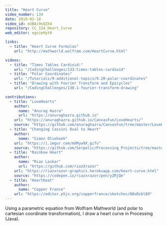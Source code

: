 ```yaml
---
title: "Heart Curve"
video_number: 134
date: 2019-02-18
video_id: oUBAi9xQ2X4
repository: CC_134_Heart_Curve
web_editor: egvieHyt0

links:
  - title: "Heart Curve Formulas"
    url: "http://mathworld.wolfram.com/HeartCurve.html"

videos:
  - title: "Times Tables Cardioid:"
    url: "/CodingChallenges/133-times-tables-cardioid"
  - title: "Polar Coordinates"
    url: "/Tutorials/9-additional-topics/9.20-polar-coordinates"
  - title: "Drawing with Fourier Transform and Epicycles"
    url: "/CodingChallenges/130.1-fourier-transform-drawing"

contributions:
  - title: "LoveHearts"
    author:
      name: "Anurag Hazra"
      url: "https://anuraghazra.github.io"
    url: "https://anuraghazra.github.io/CanvasFun/LoveHearts/"
    source: "https://github.com/anuraghazra/CanvasFun/tree/master/LoveHearts"
  - title: "Changing Cassini Oval to Heart"
    author:
      name: "Simon Oliehoek"
    url: "https://i.imgur.com/mXMyw9X.gifv"
    source: "https://github.com/Serpelic/Processing_Projects/tree/master/Changing_heart"
  - title: "Rainbow Heart"
    author:
      name: "Riaz Laskar"
      url: "https://github.com/riazXrazor"
    url: "https://riazxrazor-graphics.herokuapp.com/heart-curve.html"
    source: "https://codepen.io/riazxrazor/pen/yZRjQe"
  - title: "Heartbeat"
    author:
      name: "Copper France"
    url: "https://editor.p5js.org/copperfrance/sketches/OOoDzbl89"
---
```


Using a parametric equation from Wolfram Mathworld (and polar to cartesian coordinate transformation), I draw a heart curve in Processing (Java).
